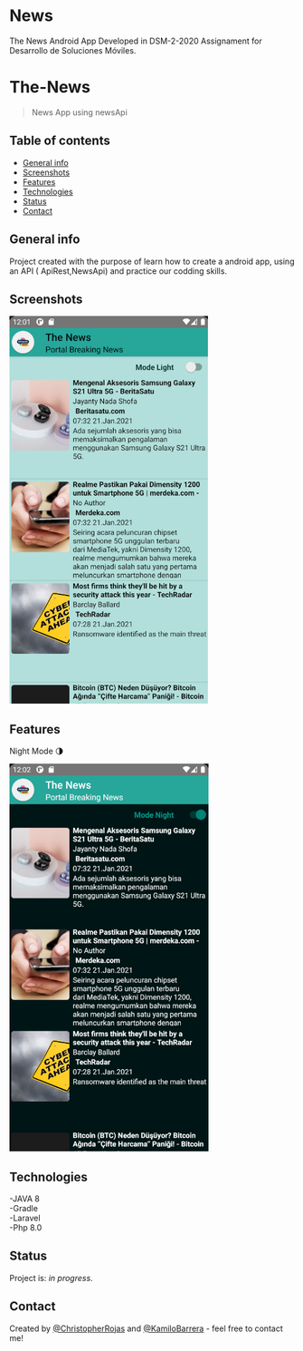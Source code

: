 # News

The News Android App Developed in DSM-2-2020
Assignament for Desarrollo de Soluciones Móviles. 

# The-News
> News App using newsApi

## Table of contents
* [General info](#general-info)
* [Screenshots](#screenshots)
* [Features](#features)
* [Technologies](#technologies)
* [Status](#status)
* [Contact](#contact)

## General info
Project created with the purpose of learn how to create a android app, using an API ( ApiRest,NewsApi)
and practice our codding skills.

## Screenshots
![Daymode](./image/DayMode.png)


## Features
Night Mode 🌗

![Nightmode](./image/NightMode.png)

## Technologies
-JAVA 8<br>
-Gradle<br>
-Laravel<br>
-Php 8.0<br>

## Status
Project is: _in progress_.

## Contact
Created by [@ChristopherRojas](https://github.com/ChristopherRojas) and [@KamiloBarrera](https://github.com/KamiloBarrera) - feel free to contact me!